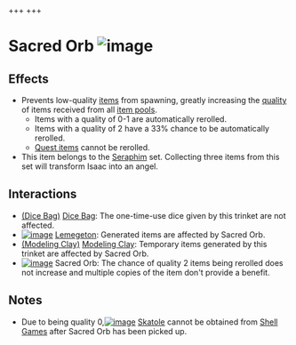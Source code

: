 +++
+++

 # Sacred Orb ![image](/image/Sacred_Orb.png) 

Effects
---------


* Prevents low-quality [items](/wiki/Items "Items") from spawning, greatly increasing the [quality](/wiki/Item_quality "Item quality") of items received from all [item pools](/wiki/Item_pools "Item pools").
	+ Items with a quality of 0-1 are automatically rerolled.
	+ Items with a quality of 2 have a 33% chance to be automatically rerolled.
	+ [Quest items](/wiki/Item_Tags_quest "Item Tags quest") cannot be rerolled.
* This item belongs to the [Seraphim](/wiki/Seraphim_(Transformation) "Seraphim (Transformation)") set. Collecting three items from this set will transform Isaac into an angel.


Interactions
--------------


* [(Dice Bag)](/wiki/Dice_Bag "Dice Bag") [Dice Bag](/wiki/Dice_Bag "Dice Bag"): The one-time-use dice given by this trinket are not affected.
* [![image](/image/Lemegeton.png)](/wiki/Lemegeton "Lemegeton") [Lemegeton](/wiki/Lemegeton "Lemegeton"): Generated items are affected by Sacred Orb.
* [(Modeling Clay)](/wiki/Modeling_Clay "Modeling Clay") [Modeling Clay](/wiki/Modeling_Clay "Modeling Clay"): Temporary items generated by this trinket are affected by Sacred Orb.
* [![image](/image/Sacred_Orb.png)](/wiki/Sacred_Orb "Sacred Orb") Sacred Orb: The chance of quality 2 items being rerolled does not increase and multiple copies of the item don't provide a benefit.


Notes
-------


* Due to being quality 0,[![image](/image/Skatole.png)](/wiki/Skatole "Skatole") [Skatole](/wiki/Skatole "Skatole") cannot be obtained from [Shell Games](/wiki/Beggar "Beggar") after Sacred Orb has been picked up.


